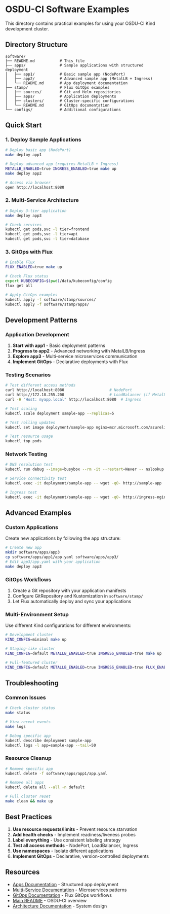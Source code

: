 # OSDU-CI Software Examples

This directory contains practical examples for using your OSDU-CI Kind development cluster.

## Directory Structure

```
software/
├── README.md           # This file
├── apps/               # Sample applications with structured deployment
│   ├── app1/           # Basic sample app (NodePort)
│   ├── app2/           # Advanced sample app (MetalLB + Ingress)
│   └── README.md       # App deployment documentation
├── stamp/              # Flux GitOps examples
│   ├── sources/        # Git and Helm repositories
│   ├── apps/           # Application deployments
│   ├── clusters/       # Cluster-specific configurations
│   └── README.md       # GitOps documentation
└── configs/            # Additional configurations
```

## Quick Start

### 1. Deploy Sample Applications

```bash
# Deploy basic app (NodePort)
make deploy app1

# Deploy advanced app (requires MetalLB + Ingress)
METALLB_ENABLED=true INGRESS_ENABLED=true make up
make deploy app2

# Access via browser
open http://localhost:8080
```

### 2. Multi-Service Architecture

```bash
# Deploy 3-tier application
make deploy app3

# Check services
kubectl get pods,svc -l tier=frontend
kubectl get pods,svc -l tier=api  
kubectl get pods,svc -l tier=database
```

### 3. GitOps with Flux

```bash
# Enable Flux
FLUX_ENABLED=true make up

# Check Flux status
export KUBECONFIG=$(pwd)/data/kubeconfig/config
flux get all

# Apply GitOps examples
kubectl apply -f software/stamp/sources/
kubectl apply -f software/stamp/apps/
```

## Development Patterns

### Application Development

1. **Start with app1** - Basic deployment patterns
2. **Progress to app2** - Advanced networking with MetalLB/Ingress
3. **Explore app3** - Multi-service microservices communication
4. **Implement GitOps** - Declarative deployments with Flux

### Testing Scenarios

```bash
# Test different access methods
curl http://localhost:8080                    # NodePort
curl http://172.18.255.200                    # LoadBalancer (if MetalLB enabled)
curl -H "Host: myapp.local" http://localhost:8080  # Ingress

# Test scaling
kubectl scale deployment sample-app --replicas=5

# Test rolling updates  
kubectl set image deployment/sample-app nginx=mcr.microsoft.com/azurelinux/base/nginx

# Test resource usage
kubectl top pods
```

### Network Testing

```bash
# DNS resolution test
kubectl run debug --image=busybox --rm -it --restart=Never -- nslookup kubernetes.default

# Service connectivity test
kubectl exec -it deployment/sample-app -- wget -qO- http://sample-app

# Ingress test
kubectl exec -it deployment/sample-app -- wget -qO- http://ingress-nginx-controller.ingress-nginx
```

## Advanced Examples

### Custom Applications

Create new applications by following the app structure:

```bash
# Create new app
mkdir software/apps/app3
cp software/apps/app1/app.yaml software/apps/app3/
# Edit app3/app.yaml with your application
make deploy app3
```

### GitOps Workflows

1. Create a Git repository with your application manifests
2. Configure GitRepository and Kustomization in `software/stamp/`
3. Let Flux automatically deploy and sync your applications

### Multi-Environment Setup

Use different Kind configurations for different environments:

```bash
# Development cluster
KIND_CONFIG=minimal make up

# Staging-like cluster  
KIND_CONFIG=default METALLB_ENABLED=true INGRESS_ENABLED=true make up

# Full-featured cluster
KIND_CONFIG=default METALLB_ENABLED=true INGRESS_ENABLED=true FLUX_ENABLED=true make up
```

## Troubleshooting

### Common Issues

```bash
# Check cluster status
make status

# View recent events
make logs

# Debug specific app
kubectl describe deployment sample-app
kubectl logs -l app=sample-app --tail=50
```

### Resource Cleanup

```bash
# Remove specific app
kubectl delete -f software/apps/app1/app.yaml

# Remove all apps
kubectl delete all --all -n default

# Full cluster reset
make clean && make up
```

## Best Practices

1. **Use resource requests/limits** - Prevent resource starvation
2. **Add health checks** - Implement readiness/liveness probes  
3. **Label everything** - Use consistent labeling strategy
4. **Test all access methods** - NodePort, LoadBalancer, Ingress
5. **Use namespaces** - Isolate different applications
6. **Implement GitOps** - Declarative, version-controlled deployments

## Resources

- [Apps Documentation](apps/README.md) - Structured app deployment
- [Multi-Service Documentation](apps/app3/README.md) - Microservices patterns
- [GitOps Documentation](stamp/README.md) - Flux GitOps workflows
- [Main README](../README.md) - OSDU-CI overview
- [Architecture Documentation](../docs/architecture.md) - System design
